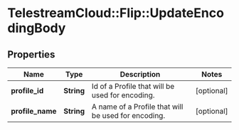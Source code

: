 # TelestreamCloud::Flip::UpdateEncodingBody

## Properties
Name | Type | Description | Notes
------------ | ------------- | ------------- | -------------
**profile_id** | **String** | Id of a Profile that will be used for encoding. | [optional] 
**profile_name** | **String** | A name of a Profile that will be used for encoding. | [optional] 


